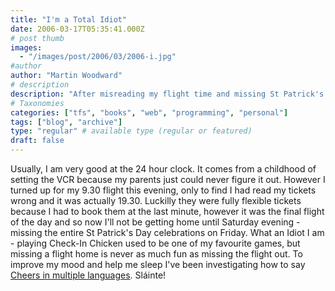```yaml
---
title: "I'm a Total Idiot"
date: 2006-03-17T05:35:41.000Z
# post thumb
images:
  - "/images/post/2006/03/2006-i.jpg"
#author
author: "Martin Woodward"
# description
description: "After misreading my flight time and missing St Patrick's celebrations, I’m finding joy in learning how to say Cheers in different languages."
# Taxonomies
categories: ["tfs", "books", "web", "programming", "personal"]
tags: ["blog", "archive"]
type: "regular" # available type (regular or featured)
draft: false
---
```


Usually, I am very good at the 24 hour clock. It comes from a childhood of setting the VCR because my parents just could never figure it out. However I turned up for my 9.30 flight this evening, only to find I had read my tickets wrong and it was actually 19.30. Luckilly they were fully flexible tickets because I had to book them at the last minute, however it was the final flight of the day and so now I'll not be getting home until Saturday evening - missing the entire St Patrick's Day celebrations on Friday. What an Idiot I am - playing Check-In Chicken used to be one of my favourite games, but missing a flight home is never as much fun as missing the flight out. To improve my mood and help me sleep I've been investigating how to say [Cheers in multiple languages](http://www.awa.dk/glosary/slainte.htm). Sláinte!
